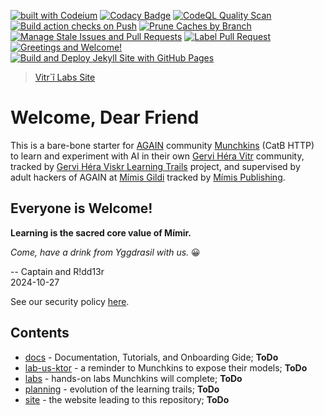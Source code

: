 [![built with Codeium](https://codeium.com/badges/main)](https://codeium.com)
[![Codacy Badge](https://app.codacy.com/project/badge/Grade/de545692d2054bf7a4a6ccff66783bd1)](https://app.codacy.com/gh/Gervi-Hera-Vitr/google-ai-labs/dashboard?utm_source=gh&utm_medium=referral&utm_content=&utm_campaign=Badge_grade)
[![CodeQL Quality Scan](https://github.com/Gervi-Hera-Vitr/google-ai-labs/actions/workflows/codeql.yml/badge.svg)](https://github.com/Gervi-Hera-Vitr/google-ai-labs/actions/workflows/codeql.yml)<br>
[![Build action checks on Push](https://github.com/Gervi-Hera-Vitr/google-ai-labs/actions/workflows/push-gates.yaml/badge.svg)](https://github.com/Gervi-Hera-Vitr/google-ai-labs/actions/workflows/push-gates.yaml)
[![Prune Caches by Branch](https://github.com/Gervi-Hera-Vitr/google-ai-labs/actions/workflows/cache-prune.yaml/badge.svg)](https://github.com/Gervi-Hera-Vitr/google-ai-labs/actions/workflows/cache-prune.yaml)<br>
[![Manage Stale Issues and Pull Requests](https://github.com/Gervi-Hera-Vitr/google-ai-labs/actions/workflows/stale.yml/badge.svg)](https://github.com/Gervi-Hera-Vitr/google-ai-labs/actions/workflows/stale.yml)
[![Label Pull Request](https://github.com/Gervi-Hera-Vitr/google-ai-labs/actions/workflows/label.yml/badge.svg)](https://github.com/Gervi-Hera-Vitr/google-ai-labs/actions/workflows/label.yml)
[![Greetings and Welcome!](https://github.com/Gervi-Hera-Vitr/google-ai-labs/actions/workflows/greetings.yml/badge.svg)](https://github.com/Gervi-Hera-Vitr/google-ai-labs/actions/workflows/greetings.yml)<br>
[![Build and Deploy Jekyll Site with GitHub Pages](https://github.com/Gervi-Hera-Vitr/google-ai-labs/actions/workflows/jekyll-gh-pages.yml/badge.svg)](https://github.com/Gervi-Hera-Vitr/google-ai-labs/actions/workflows/jekyll-gh-pages.yml)

> [Vitr`î Labs Site](https://gervi-hera-vitr.github.io/google-ai-labs/ "Gervi Hî Vitr Labs")

# Welcome, Dear Friend

This is a bare-bone starter for [AGAIN](https://github.com/Gotham-Village "AGAIN as Gotham Village") community [Munchkins](http://www.catb.org/esr/jargon/html/M/munchkin.html "Munchkins") (CatB HTTP) <br/>
to learn and experiment with AI in their own [Gervi Héra Vitr](https://github.com/Gervi-Hera-Vitr "Gervi-Hera-Vitr") community, <br/>
tracked by [Gervi Héra Viskr Learning Trails](https://github.com/orgs/Gervi-Hera-Vitr/projects/1 "Héra gains Viskr") project, and supervised by <br/>
adult hackers of AGAIN at [Mímis Gildi](https://github.com/Mimis-Gildi "Mimis-Gildi") tracked by [Mímis Publishing](https://github.com/orgs/Mimis-Gildi/projects/1 "Mimis-Publishing").

## Everyone is Welcome!

**Learning is the sacred core value of Mímir.**

_Come, have a drink from Yggdrasil with us._ 😀

-- Captain and R!dd13r<br/>
2024-10-27

See our security policy [here](https://github.com/Gervi-Hera-Vitr/google-ai-labs/security/policy "Security Policy").

## Contents

- [docs](./docs) - Documentation, Tutorials, and Onboarding Gide; **ToDo**
- [lab-us-ktor](./lab-ux-ktor/README.md) - a reminder to Munchkins to expose their models; **ToDo**
- [labs](./labs) - hands-on labs Munchkins will complete; **ToDo**
- [planning](./planning) - evolution of the learning trails; **ToDo**
- [site](./site) - the website leading to this repository; **ToDo**
